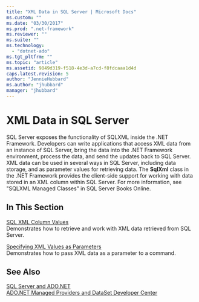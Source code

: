```yaml
---
title: "XML Data in SQL Server | Microsoft Docs"
ms.custom: ""
ms.date: "03/30/2017"
ms.prod: ".net-framework"
ms.reviewer: ""
ms.suite: ""
ms.technology: 
  - "dotnet-ado"
ms.tgt_pltfrm: ""
ms.topic: "article"
ms.assetid: 9849d319-f518-4e3d-a7cd-f8fdcaaa1d4d
caps.latest.revision: 5
author: "JennieHubbard"
ms.author: "jhubbard"
manager: "jhubbard"
---
```

# XML Data in SQL Server
SQL Server exposes the functionality of SQLXML inside the .NET Framework. Developers can write applications that access XML data from an instance of SQL Server, bring the data into the .NET Framework environment, process the data, and send the updates back to SQL Server. XML data can be used in several ways in SQL Server, including data storage, and as parameter values for retrieving data. The **SqlXml** class in the .NET Framework provides the client-side support for working with data stored in an XML column within SQL Server. For more information, see "SQLXML Managed Classes" in SQL Server Books Online.  
  
## In This Section  
 [SQL XML Column Values](../../../../../docs/framework/data/adonet/sql/sql-xml-column-values.md)  
 Demonstrates how to retrieve and work with XML data retrieved from SQL Server.  
  
 [Specifying XML Values as Parameters](../../../../../docs/framework/data/adonet/sql/specifying-xml-values-as-parameters.md)  
 Demonstrates how to pass XML data as a parameter to a command.  
  
## See Also  
 [SQL Server and ADO.NET](../../../../../docs/framework/data/adonet/sql/index.md)   
 [ADO.NET Managed Providers and DataSet Developer Center](http://go.microsoft.com/fwlink/?LinkId=217917)